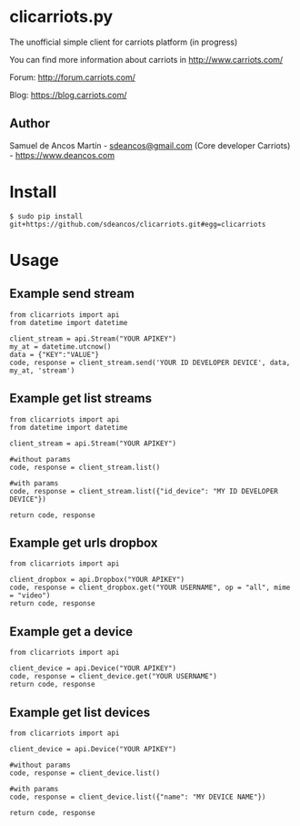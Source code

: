 clicarriots.py
===============

The unofficial simple client for carriots platform (in progress)

You can find more information about carriots in http://www.carriots.com/ 

Forum: http://forum.carriots.com/

Blog: https://blog.carriots.com/

Author
------

Samuel de Ancos Martín - sdeancos@gmail.com (Core developer Carriots) - https://www.deancos.com


Install
=======

	$ sudo pip install git+https://github.com/sdeancos/clicarriots.git#egg=clicarriots

Usage
=====

Example send stream
-------------------
	from clicarriots import api
	from datetime import datetime

	client_stream = api.Stream("YOUR APIKEY")
	my_at = datetime.utcnow()
	data = {"KEY":"VALUE"}
	code, response = client_stream.send('YOUR ID DEVELOPER DEVICE', data, my_at, 'stream')

Example get list streams
------------------------
	from clicarriots import api
	from datetime import datetime

	client_stream = api.Stream("YOUR APIKEY")
	
	#without params
	code, response = client_stream.list()
	
	#with params
	code, response = client_stream.list({"id_device": "MY ID DEVELOPER DEVICE"})
	
	return code, response


Example get urls dropbox
------------------------
	from clicarriots import api

	client_dropbox = api.Dropbox("YOUR APIKEY")
	code, response = client_dropbox.get("YOUR USERNAME", op = "all", mime = "video") 
	return code, response
	
Example get a device
--------------------
	from clicarriots import api

	client_device = api.Device("YOUR APIKEY")
	code, response = client_device.get("YOUR USERNAME")
	return code, response

Example get list devices
------------------------
	from clicarriots import api

	client_device = api.Device("YOUR APIKEY")
	
	#without params
	code, response = client_device.list()
	
	#with params
	code, response = client_device.list({"name": "MY DEVICE NAME"})

	return code, response
